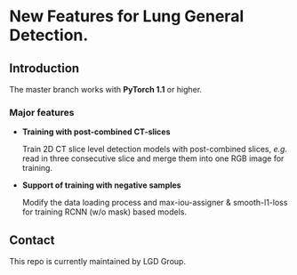 
# New Features for Lung General Detection.


## Introduction

The master branch works with **PyTorch 1.1** or higher.


### Major features

- **Training with post-combined CT-slices**

  Train 2D CT slice level detection models with post-combined slices, *e.g.* read in three consecutive slice and merge them into one RGB image for training.

- **Support of training with negative samples**

  Modify the data loading process and max-iou-assigner & smooth-l1-loss for training RCNN (w/o mask) based models.



## Contact

This repo is currently maintained by LGD Group.